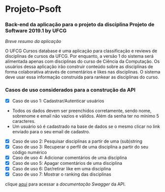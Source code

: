 # Projeto-Psoft

### Back-end da aplicação para o projeto da disciplina Projeto de Software 2019.1 by UFCG

_Breve resumo da aplicação_

O UFCG Cursos database é uma aplicação para classificação e reviews de disciplinas de cursos da UFCG. Por enquanto, a versão 1 do sistema será alimentada apenas com disciplinas do curso de Ciência da Computação. Os usuários dessa aplicação irão construir conteúdo sobre as disciplinas de forma colaborativa através de comentários e likes nas disciplinas. O sistema deve usar essa informação construída para rankear as disciplinas do curso.


### Casos de uso considerados para a construção da API

- [x] Caso de uso 1: Cadastrar/Autenticar usuários

* Todos os dados devem ser preenchidos corretamente, sendo nome, sobrenome e email não vazios e válidos. Além da senha ter no mínimo 5 caracteres.
* Um usuário só é cadastrado na base de dados se o mesmo clicar no link enviado para o seu email de cadastro.

- [x] Caso de uso 2: Pesquisar disciplinas a partir de uma (sub)string
- [x] Caso de uso 3: Recuperar o perfil de uma disciplina a partir do seu código numérico
- [x] Caso de uso 4: Adicionar comentários de uma disciplina
- [x] Caso de uso 5: Apagar comentários de uma disciplina
- [x] Caso de uso 6: Dar/retirar like em uma disciplina
- [x] Caso de uso 7: Mostrar o ranking das disciplinas

clique [aqui](https://projsof.herokuapp.com/api/swagger-ui.html#) para acessar a *documentação Swagger* da API.
